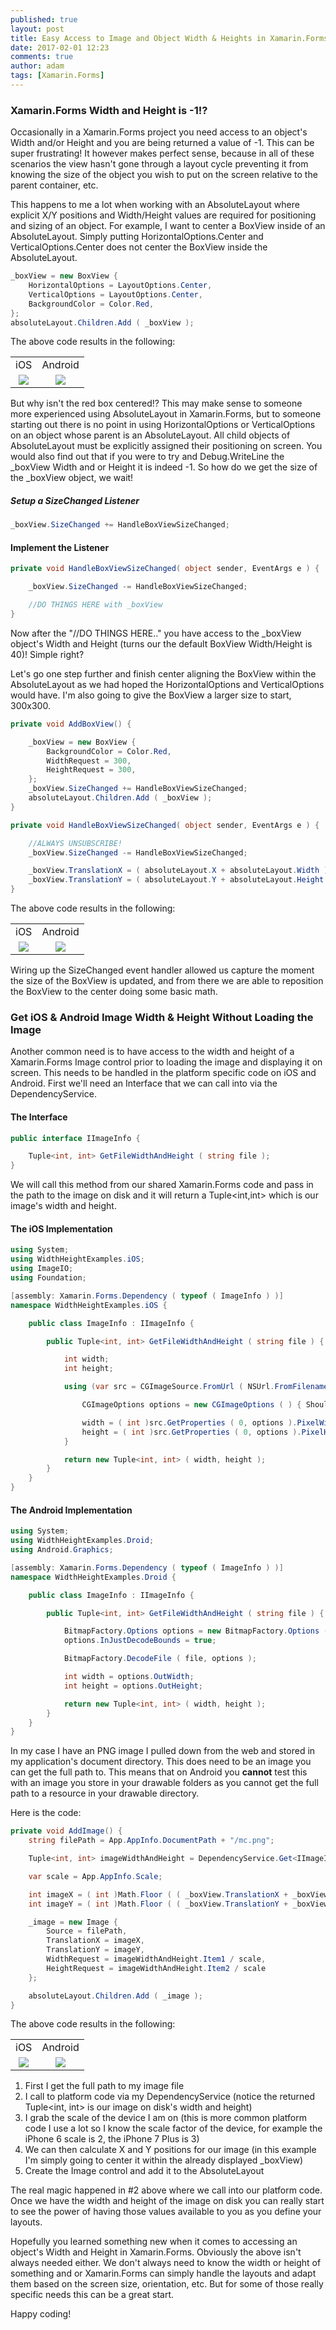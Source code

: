 ```yaml
---
published: true
layout: post
title: Easy Access to Image and Object Width & Heights in Xamarin.Forms
date: 2017-02-01 12:23
comments: true
author: adam
tags: [Xamarin.Forms]
---
```

### Xamarin.Forms Width and Height is -1!?
Occasionally in a Xamarin.Forms project you need access to an object's Width and/or Height and you are being returned a value of -1.  This can be super frustrating!  It however makes perfect sense, because in all of these scenarios the view hasn't gone through a layout cycle preventing it from knowing the size of the object you wish to put on the screen relative to the parent container, etc.

This happens to me a lot when working with an AbsoluteLayout where explicit X/Y positions and Width/Height values are required for positioning and sizing of an object.  For example, I want to center a BoxView inside of an AbsoluteLayout.  Simply putting HorizontalOptions.Center and VerticalOptions.Center does not center the BoxView inside the AbsoluteLayout.

```csharp
_boxView = new BoxView {
	HorizontalOptions = LayoutOptions.Center,
	VerticalOptions = LayoutOptions.Center,
	BackgroundColor = Color.Red,
};
absoluteLayout.Children.Add ( _boxView );
```

The above code results in the following:
<table>
	<tr>
		<td align="center">iOS</td>
		<td align="center">Android</trd>
	</tr>
	<tr>
		<td align="center"><img src="{{site.baseurl}}/images/2017-02-01/iOS-boxview.jpg" /></td>
		<td align="center"><img src="{{site.baseurl}}/images/2017-02-01/droid-boxview.jpg" /></td></td>
	</tr>
</table>

But why isn't the red box centered!?  This may make sense to someone more experienced using AbsoluteLayout in Xamarin.Forms, but to someone starting out there is no point in using HorizontalOptions or VerticalOptions on an object whose parent is an AbsoluteLayout.  All child objects of AbsoluteLayout must be explicitly assigned their positioning on screen.  You would also find out that if you were to try and Debug.WriteLine the _boxView Width and or Height it is indeed -1.    So how do we get the size of the _boxView object, we wait!

##### Setup a SizeChanged Listener
```csharp
_boxView.SizeChanged += HandleBoxViewSizeChanged;
```
#### Implement the Listener
```csharp
private void HandleBoxViewSizeChanged( object sender, EventArgs e ) {

	_boxView.SizeChanged -= HandleBoxViewSizeChanged;

	//DO THINGS HERE with _boxView
}
```
Now after the "//DO THINGS HERE.." you have access to the _boxView object's Width and Height (turns our the default BoxView Width/Height is 40)!  Simple right?

Let's go one step further and finish center aligning the BoxView within the AbsoluteLayout as we had hoped the HorizontalOptions and VerticalOptions would have.  I'm also going to give the BoxView a larger size to start, 300x300.

```csharp
private void AddBoxView() {

	_boxView = new BoxView {
		BackgroundColor = Color.Red,
		WidthRequest = 300,
		HeightRequest = 300,
	};
	_boxView.SizeChanged += HandleBoxViewSizeChanged;
	absoluteLayout.Children.Add ( _boxView );
}

private void HandleBoxViewSizeChanged( object sender, EventArgs e ) {

	//ALWAYS UNSUBSCRIBE!
	_boxView.SizeChanged -= HandleBoxViewSizeChanged;

	_boxView.TranslationX = ( absoluteLayout.X + absoluteLayout.Width ) / 2 - ( _boxView.Width / 2 );
	_boxView.TranslationY = ( absoluteLayout.Y + absoluteLayout.Height ) / 2 - ( _boxView.Height / 2 );
}
```
The above code results in the following:
<table>
	<tr>
		<td align="center">iOS</td>
		<td align="center">Android</trd>
	</tr>
	<tr>
		<td align="center"><img src="{{site.baseurl}}/images/2017-02-01/iOS-boxview2.jpg" /></td>
		<td align="center"><img src="{{site.baseurl}}/images/2017-02-01/droid-boxview2.jpg" /></td>
	</tr>
</table>

Wiring up the SizeChanged event handler allowed us capture the moment the size of the BoxView is updated, and from there we are able to reposition the BoxView to the center doing some basic math.

### Get iOS & Android Image Width & Height Without Loading the Image
Another common need is to have access to the width and height of a Xamarin.Forms Image control prior to loading the image and displaying it on screen.  This needs to be handled in the platform specific code on iOS and Android.  First we'll need an Interface that we can call into via the DependencyService.

#### The Interface
```csharp
public interface IImageInfo {

	Tuple<int, int> GetFileWidthAndHeight ( string file );
}
```
We will call this method from our shared Xamarin.Forms code and pass in the path to the image on disk and it will return a Tuple<int,int> which is our image's width and height.

#### The iOS Implementation
```csharp
using System;
using WidthHeightExamples.iOS;
using ImageIO;
using Foundation;

[assembly: Xamarin.Forms.Dependency ( typeof ( ImageInfo ) )]
namespace WidthHeightExamples.iOS {

	public class ImageInfo : IImageInfo {

		public Tuple<int, int> GetFileWidthAndHeight ( string file ) {

			int width;
			int height;

			using (var src = CGImageSource.FromUrl ( NSUrl.FromFilename ( file ) )) {

				CGImageOptions options = new CGImageOptions ( ) { ShouldCache = false };

				width = ( int )src.GetProperties ( 0, options ).PixelWidth;
				height = ( int )src.GetProperties ( 0, options ).PixelHeight;
			}

			return new Tuple<int, int> ( width, height );
		}
	}
}
```
#### The Android Implementation
```csharp
using System;
using WidthHeightExamples.Droid;
using Android.Graphics;

[assembly: Xamarin.Forms.Dependency ( typeof ( ImageInfo ) )]
namespace WidthHeightExamples.Droid {

	public class ImageInfo : IImageInfo {

		public Tuple<int, int> GetFileWidthAndHeight ( string file ) {

			BitmapFactory.Options options = new BitmapFactory.Options ( );
			options.InJustDecodeBounds = true;

			BitmapFactory.DecodeFile ( file, options );

			int width = options.OutWidth;
			int height = options.OutHeight;

			return new Tuple<int, int> ( width, height );
		}
	}
}
```
In my case I have an PNG image I pulled down from the web and stored in my application's document directory.  This does need to be an image you can get the full path to.  This means that on Android you **cannot** test this with an image you store in your drawable folders as you cannot get the full path to a resource in your drawable directory.

Here is the code:

```csharp
private void AddImage() {
	string filePath = App.AppInfo.DocumentPath + "/mc.png";

	Tuple<int, int> imageWidthAndHeight = DependencyService.Get<IImageInfo> ( ).GetFileWidthAndHeight ( filePath );

	var scale = App.AppInfo.Scale;

	int imageX = ( int )Math.Floor ( ( _boxView.TranslationX + _boxView.Width / 2 ) - ( ( imageWidthAndHeight.Item1 / scale) / 2 ) );
	int imageY = ( int )Math.Floor ( ( _boxView.TranslationY + _boxView.Height / 2 ) - ( ( imageWidthAndHeight.Item2 / scale ) / 2 ) );

	_image = new Image {
		Source = filePath,
		TranslationX = imageX,
		TranslationY = imageY,
		WidthRequest = imageWidthAndHeight.Item1 / scale,
		HeightRequest = imageWidthAndHeight.Item2 / scale
	};

	absoluteLayout.Children.Add ( _image );
}
```
The above code results in the following:
<table>
	<tr>
		<td align="center">iOS</td>
		<td align="center">Android</trd>
	</tr>
	<tr>
		<td align="center"><img src="{{site.baseurl}}/images/2017-02-01/iOS-boxview3.jpg" /></td>
		<td align="center"><img src="{{site.baseurl}}/images/2017-02-01/droid-boxview3.jpg" /></td>
	</tr>
</table>

1. First I get the full path to my image file
2. I call to platform code via my DependencyService (notice the returned Tuple<int, int> is our image on disk's width and height)
3. I grab the scale of the device I am on (this is more common platform code I use a lot so I know the scale factor of the device, for example the iPhone 6 scale is 2, the iPhone 7 Plus is 3)
4. We can then calculate X and Y positions for our image (in this example I'm simply going to center it within the already displayed _boxView)
5. Create the Image control and add it to the AbsoluteLayout

The real magic happened in #2 above where we call into our platform code.  Once we have the width and height of the image on disk you can really start to see the power of having those values available to you as you define your layouts.

Hopefully you learned something new when it comes to accessing an object's Width and Height in Xamarin.Forms.  Obviously the above isn't always needed either.  We don't always need to know the width or height of something and or Xamarin.Forms can simply handle the layouts and adapt them based on the screen size, orientation, etc.  But for some of those really specific needs this can be a great start.

Happy coding!